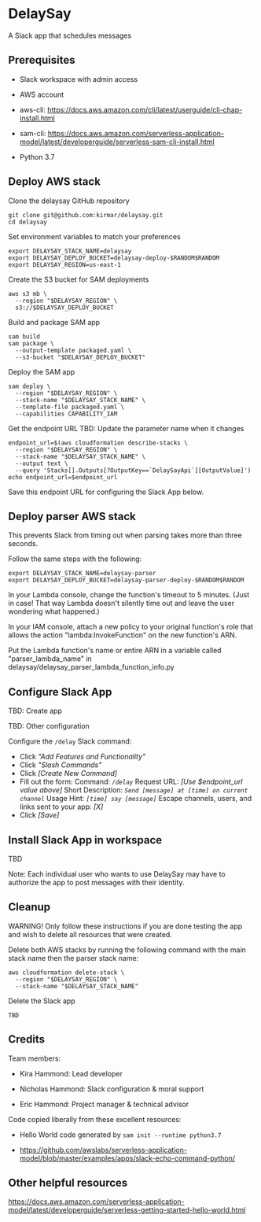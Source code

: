# DelaySay

A Slack app that schedules messages


## Prerequisites

- Slack workspace with admin access

- AWS account

- aws-cli: <https://docs.aws.amazon.com/cli/latest/userguide/cli-chap-install.html>

- sam-cli: <https://docs.aws.amazon.com/serverless-application-model/latest/developerguide/serverless-sam-cli-install.html>

- Python 3.7


## Deploy AWS stack

Clone the delaysay GitHub repository

    git clone git@github.com:kirmar/delaysay.git
    cd delaysay

Set environment variables to match your preferences

    export DELAYSAY_STACK_NAME=delaysay
    export DELAYSAY_DEPLOY_BUCKET=delaysay-deploy-$RANDOM$RANDOM
    export DELAYSAY_REGION=us-east-1
    
Create the S3 bucket for SAM deployments

    aws s3 mb \
      --region "$DELAYSAY_REGION" \
      s3://$DELAYSAY_DEPLOY_BUCKET

Build and package SAM app

    sam build
    sam package \
      --output-template packaged.yaml \
      --s3-bucket "$DELAYSAY_DEPLOY_BUCKET"
    
Deploy the SAM app

    sam deploy \
      --region "$DELAYSAY_REGION" \
      --stack-name "$DELAYSAY_STACK_NAME" \
      --template-file packaged.yaml \
      --capabilities CAPABILITY_IAM

Get the endpoint URL
TBD: Update the parameter name when it changes

    endpoint_url=$(aws cloudformation describe-stacks \
      --region "$DELAYSAY_REGION" \
      --stack-name "$DELAYSAY_STACK_NAME" \
      --output text \
      --query 'Stacks[].Outputs[?OutputKey==`DelaySayApi`][OutputValue]')
    echo endpoint_url=$endpoint_url

Save this endpoint URL for configuring the Slack App below.


## Deploy parser AWS stack

This prevents Slack from timing out when parsing takes more than three seconds.

Follow the same steps with the following:

    export DELAYSAY_STACK_NAME=delaysay-parser
    export DELAYSAY_DEPLOY_BUCKET=delaysay-parser-deploy-$RANDOM$RANDOM

In your Lambda console, change the function's timeout to 5 minutes. (Just in case! That way Lambda doesn't silently time out and leave the user wondering what happened.)

In your IAM console, attach a new policy to your original function's role that allows the action "lambda:InvokeFunction" on the new function's ARN.

Put the Lambda function's name or entire ARN in a variable called "parser_lambda_name" in delaysay/delaysay_parser_lambda_function_info.py


## Configure Slack App

TBD: Create app

TBD: Other configuration

Configure the `/delay` Slack command:

- Click *"Add Features and Functionality"*
- Click *"Slash Commands"*
- Click *[Create New Command]*
- Fill out the form:
    Command: *`/delay`*
    Request URL: _[Use $endpoint_url value above]_
    Short Description: *`Send [message] at [time] on current channel`*
    Usage Hint: *`[time] say [message]`*
    Escape channels, users, and links sent to your app: *[X]*
- Click *[Save]*

## Install Slack App in workspace

TBD

Note: Each individual user who wants to use DelaySay may have to
authorize the app to post messages with their identity.


## Cleanup

WARNING! Only follow these instructions if you are done testing the
app and wish to delete all resources that were created.

Delete both AWS stacks by running the following command with the main stack name then the parser stack name:

    aws cloudformation delete-stack \
      --region "$DELAYSAY_REGION" \
      --stack-name "$DELAYSAY_STACK_NAME"

Delete the Slack app

    TBD


## Credits

Team members:

- Kira Hammond: Lead developer

- Nicholas Hammond: Slack configuration & moral support

- Eric Hammond: Project manager & technical advisor

Code copied liberally from these excellent resources:

- Hello World code generated by `sam init --runtime python3.7`

- https://github.com/awslabs/serverless-application-model/blob/master/examples/apps/slack-echo-command-python/


## Other helpful resources

https://docs.aws.amazon.com/serverless-application-model/latest/developerguide/serverless-getting-started-hello-world.html
